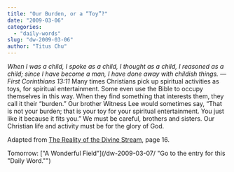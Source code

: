 ```yaml
---
title: "Our Burden, or a “Toy”?"
date: "2009-03-06"
categories: 
  - "daily-words"
slug: "dw-2009-03-06"
author: "Titus Chu"
---
```


_When I was a child, I spoke as a child, I thought as a child, I reasoned as a child; since I have become a man, I have done away with childish things. — First Corinthians 13:11_ Many times Christians pick up spiritual activities as toys, for spiritual entertainment. Some even use the Bible to occupy themselves in this way. When they find something that interests them, they call it their “burden.” Our brother Witness Lee would sometimes say, “That is not your burden; that is your toy for your spiritual entertainment. You just like it because it fits you.” We must be careful, brothers and sisters. Our Christian life and activity must be for the glory of God.

Adapted from [The Reality of the Divine Stream](/book-reality-of-the-divine-stream/ "Go to the entry for this book"), page 16.

Tomorrow: ["A Wonderful Field"](/dw-2009-03-07/ "Go to the entry for this "Daily Word."")
